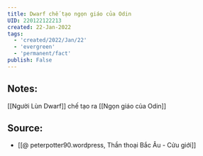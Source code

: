 ```yaml
---
title: Dwarf chế tạo ngọn giáo của Odin
UID: 220122122213
created: 22-Jan-2022
tags:
  - 'created/2022/Jan/22'
  - 'evergreen'
  - 'permanent/fact'
publish: False
---
```

## Notes:
[[Người Lùn Dwarf]] chế tạo ra [[Ngọn giáo của Odin]]

## Source:
- [[@ peterpotter90.wordpress, Thần thoại Bắc Âu - Cửu giới]]


